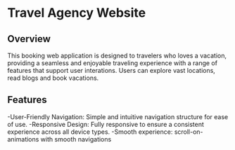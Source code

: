 # Travel Agency Website

## Overview

This booking web application is designed to travelers who loves a vacation, providing a seamless and enjoyable traveling experience with a range of features that support user interations. Users can explore vast locations, read blogs and book vacations.

## Features
-User-Friendly Navigation: Simple and intuitive navigation structure for ease of use.
-Responsive Design: Fully responsive to ensure a consistent experience across all device types.
-Smooth experience: scroll-on-animations with smooth navigations
